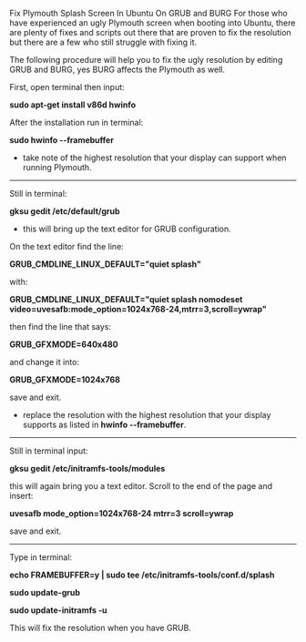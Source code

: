 Fix Plymouth Splash Screen In Ubuntu On GRUB and BURG
For those who have experienced an ugly Plymouth screen when booting into Ubuntu, there are plenty of fixes and scripts out there that are proven to fix the resolution but there are a few who still struggle with fixing it.

The following procedure will help you to fix the ugly resolution by editing GRUB and BURG, yes BURG affects the Plymouth as well.




First, open terminal then input:

__sudo apt-get install v86d hwinfo__

After the installation run in terminal:

__sudo hwinfo --framebuffer__

* take note of the highest resolution that your display can support when running Plymouth.

----------------------------------------------------------------------------------

Still in terminal:

__gksu gedit /etc/default/grub__

* this will bring up the text editor for GRUB configuration.

On the text editor find the line:

**GRUB_CMDLINE_LINUX_DEFAULT="quiet splash"**

with:

**GRUB_CMDLINE_LINUX_DEFAULT="quiet splash nomodeset video=uvesafb:mode_option=1024x768-24,mtrr=3,scroll=ywrap"**

then find the line that says:

**GRUB_GFXMODE=640x480**

and change it into:

**GRUB_GFXMODE=1024x768**

save and exit.

* replace the resolution with the highest resolution that your display supports as listed in **hwinfo --framebuffer**.

----------------------------------------------------------------------------------

Still in terminal input:

__gksu gedit /etc/initramfs-tools/modules__

this will again bring you a text editor. Scroll to the end of the page and insert:

**uvesafb mode_option=1024x768-24 mtrr=3 scroll=ywrap**

save and exit.

----------------------------------------------------------------------------------

Type in terminal:

__echo FRAMEBUFFER=y | sudo tee /etc/initramfs-tools/conf.d/splash__

__sudo update-grub__

__sudo update-initramfs -u__

This will fix the resolution when you have GRUB.

